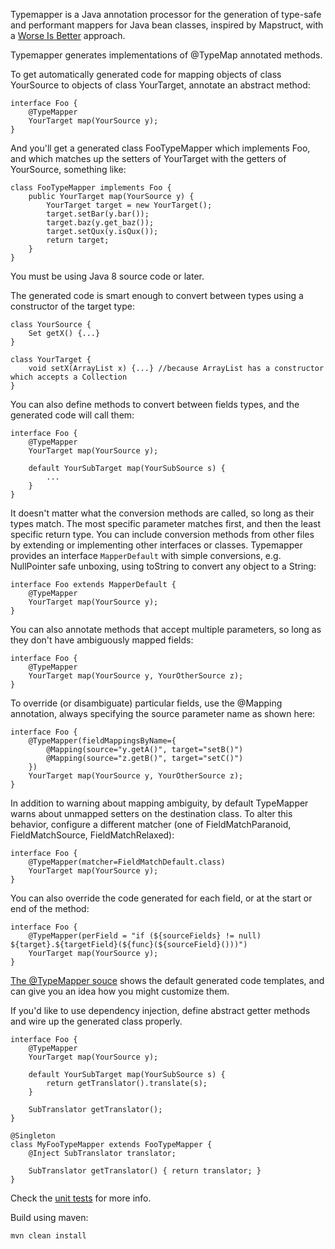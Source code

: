 Typemapper is a Java annotation processor for the generation of type-safe and performant mappers for Java bean classes, inspired by Mapstruct, with a [Worse Is Better](https://en.wikipedia.org/wiki/Worse_is_better) approach.

Typemapper generates implementations of @TypeMap annotated methods.

To get automatically generated code for mapping objects of class YourSource to objects of class YourTarget, annotate an abstract method:

    interface Foo {
        @TypeMapper
        YourTarget map(YourSource y);
    }

And you'll get a generated class FooTypeMapper which implements Foo, and which matches up the setters of YourTarget with the getters of YourSource, something like:

    class FooTypeMapper implements Foo {
        public YourTarget map(YourSource y) {
            YourTarget target = new YourTarget();
            target.setBar(y.bar());
            target.baz(y.get_baz());
            target.setQux(y.isQux());
            return target;
        }
    }

You must be using Java 8 source code or later.

The generated code is smart enough to convert between types using a constructor of the target type:

    class YourSource {
        Set getX() {...}
    }

    class YourTarget {
        void setX(ArrayList x) {...} //because ArrayList has a constructor which accepts a Collection
    }

You can also define methods to convert between fields types, and the generated code will call them:

    interface Foo {
        @TypeMapper
        YourTarget map(YourSource y);

        default YourSubTarget map(YourSubSource s) {
            ...
        }
    }

It doesn't matter what the conversion methods are called, so long as their types match. The most specific parameter matches first, and then the least specific return type. You can include conversion methods from other files by extending or implementing other interfaces or classes. Typemapper provides an interface `MapperDefault` with simple conversions, e.g. NullPointer safe unboxing, using toString to convert any object to a String:

    interface Foo extends MapperDefault {
        @TypeMapper
        YourTarget map(YourSource y);
    }

You can also annotate methods that accept multiple parameters, so long as they don't have ambiguously mapped fields:

    interface Foo {
        @TypeMapper
        YourTarget map(YourSource y, YourOtherSource z);
    }

To override (or disambiguate) particular fields, use the @Mapping annotation, always specifying the source parameter name as shown here:

    interface Foo {
        @TypeMapper(fieldMappingsByName={
            @Mapping(source="y.getA()", target="setB()")
            @Mapping(source="z.getB()", target="setC()")
        })
        YourTarget map(YourSource y, YourOtherSource z);
    }

In addition to warning about mapping ambiguity, by default TypeMapper warns about unmapped setters on the destination class. To alter this behavior, configure a different matcher (one of FieldMatchParanoid, FieldMatchSource, FieldMatchRelaxed):

    interface Foo {
        @TypeMapper(matcher=FieldMatchDefault.class)
        YourTarget map(YourSource y);
    }


You can also override the code generated for each field, or at the start or end of the method:

    interface Foo {
        @TypeMapper(perField = "if (${sourceFields} != null) ${target}.${targetField}(${func}(${sourceField}()))")
        YourTarget map(YourSource y);
    }

[The @TypeMapper souce](https://github.com/bavelsoft/typemapper/blob/master/src/main/java/com/bavelsoft/typemapper/TypeMap.java) shows the default generated code templates, and can give you an idea how you might customize them.

If you'd like to use dependency injection, define abstract getter methods and wire up the generated class properly.

    interface Foo {
        @TypeMapper
        YourTarget map(YourSource y);

        default YourSubTarget map(YourSubSource s) {
            return getTranslator().translate(s);
        }

        SubTranslator getTranslator();
    }

    @Singleton
    class MyFooTypeMapper extends FooTypeMapper {
        @Inject SubTranslator translator;

        SubTranslator getTranslator() { return translator; }
    }

Check the [unit tests](src/test/java/test/) for more info.

Build using maven:

    mvn clean install
